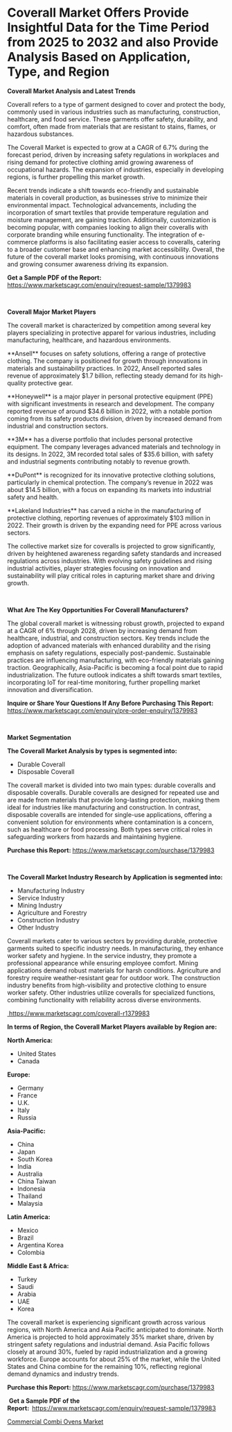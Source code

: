 <p><h1>Coverall Market Offers Provide Insightful Data for the Time Period from 2025 to 2032 and also Provide Analysis Based on Application, Type, and Region</h1></p><p><strong>Coverall Market Analysis and Latest Trends</strong></p>
<p><p>Coverall refers to a type of garment designed to cover and protect the body, commonly used in various industries such as manufacturing, construction, healthcare, and food service. These garments offer safety, durability, and comfort, often made from materials that are resistant to stains, flames, or hazardous substances.</p><p>The Coverall Market is expected to grow at a CAGR of 6.7% during the forecast period, driven by increasing safety regulations in workplaces and rising demand for protective clothing amid growing awareness of occupational hazards. The expansion of industries, especially in developing regions, is further propelling this market growth. </p><p>Recent trends indicate a shift towards eco-friendly and sustainable materials in coverall production, as businesses strive to minimize their environmental impact. Technological advancements, including the incorporation of smart textiles that provide temperature regulation and moisture management, are gaining traction. Additionally, customization is becoming popular, with companies looking to align their coveralls with corporate branding while ensuring functionality. The integration of e-commerce platforms is also facilitating easier access to coveralls, catering to a broader customer base and enhancing market accessibility. Overall, the future of the coverall market looks promising, with continuous innovations and growing consumer awareness driving its expansion.</p></p>
<p><strong>Get a Sample PDF of the Report:&nbsp;</strong> <a href="https://www.marketscagr.com/enquiry/request-sample/1379983?utm_campaign=3501&utm_medium=2&utm_source=Github&utm_content=ia&utm_term=05042025&utm_id=coverall">https://www.marketscagr.com/enquiry/request-sample/1379983</a></p>
<p>&nbsp;</p>
<p><strong>Coverall Major Market Players</strong></p>
<p><p>The coverall market is characterized by competition among several key players specializing in protective apparel for various industries, including manufacturing, healthcare, and hazardous environments. </p><p>**Ansell** focuses on safety solutions, offering a range of protective clothing. The company is positioned for growth through innovations in materials and sustainability practices. In 2022, Ansell reported sales revenue of approximately $1.7 billion, reflecting steady demand for its high-quality protective gear.</p><p>**Honeywell** is a major player in personal protective equipment (PPE) with significant investments in research and development. The company reported revenue of around $34.6 billion in 2022, with a notable portion coming from its safety products division, driven by increased demand from industrial and construction sectors.</p><p>**3M** has a diverse portfolio that includes personal protective equipment. The company leverages advanced materials and technology in its designs. In 2022, 3M recorded total sales of $35.6 billion, with safety and industrial segments contributing notably to revenue growth.</p><p>**DuPont** is recognized for its innovative protective clothing solutions, particularly in chemical protection. The company’s revenue in 2022 was about $14.5 billion, with a focus on expanding its markets into industrial safety and health.</p><p>**Lakeland Industries** has carved a niche in the manufacturing of protective clothing, reporting revenues of approximately $103 million in 2022. Their growth is driven by the expanding need for PPE across various sectors.</p><p>The collective market size for coveralls is projected to grow significantly, driven by heightened awareness regarding safety standards and increased regulations across industries. With evolving safety guidelines and rising industrial activities, player strategies focusing on innovation and sustainability will play critical roles in capturing market share and driving growth.</p></p>
<p>&nbsp;</p>
<p><strong>What Are The Key Opportunities For Coverall Manufacturers?</strong></p>
<p><p>The global coverall market is witnessing robust growth, projected to expand at a CAGR of 6% through 2028, driven by increasing demand from healthcare, industrial, and construction sectors. Key trends include the adoption of advanced materials with enhanced durability and the rising emphasis on safety regulations, especially post-pandemic. Sustainable practices are influencing manufacturing, with eco-friendly materials gaining traction. Geographically, Asia-Pacific is becoming a focal point due to rapid industrialization. The future outlook indicates a shift towards smart textiles, incorporating IoT for real-time monitoring, further propelling market innovation and diversification.</p></p>
<p><strong>Inquire or Share Your Questions If Any Before Purchasing This Report:</strong> <a href="https://www.marketscagr.com/enquiry/pre-order-enquiry/1379983?utm_campaign=3501&utm_medium=2&utm_source=Github&utm_content=ia&utm_term=05042025&utm_id=coverall">https://www.marketscagr.com/enquiry/pre-order-enquiry/1379983</a></p>
<p>&nbsp;</p>
<p><strong>Market Segmentation</strong></p>
<p><strong>The Coverall Market Analysis by types is segmented into:</strong></p>
<p><ul><li>Durable Coverall</li><li>Disposable Coverall</li></ul></p>
<p><p>The coverall market is divided into two main types: durable coveralls and disposable coveralls. Durable coveralls are designed for repeated use and are made from materials that provide long-lasting protection, making them ideal for industries like manufacturing and construction. In contrast, disposable coveralls are intended for single-use applications, offering a convenient solution for environments where contamination is a concern, such as healthcare or food processing. Both types serve critical roles in safeguarding workers from hazards and maintaining hygiene.</p></p>
<p><strong>Purchase this Report:&nbsp;</strong><a href="https://www.marketscagr.com/purchase/1379983?utm_campaign=3501&utm_medium=2&utm_source=Github&utm_content=ia&utm_term=05042025&utm_id=coverall">https://www.marketscagr.com/purchase/1379983</a></p>
<p>&nbsp;</p>
<p><strong>The Coverall Market Industry Research by Application is segmented into:</strong></p>
<p><ul><li>Manufacturing Industry</li><li>Service Industry</li><li>Mining Industry</li><li>Agriculture and Forestry</li><li>Construction Industry</li><li>Other Industry</li></ul></p>
<p><p>Coverall markets cater to various sectors by providing durable, protective garments suited to specific industry needs. In manufacturing, they enhance worker safety and hygiene. In the service industry, they promote a professional appearance while ensuring employee comfort. Mining applications demand robust materials for harsh conditions. Agriculture and forestry require weather-resistant gear for outdoor work. The construction industry benefits from high-visibility and protective clothing to ensure worker safety. Other industries utilize coveralls for specialized functions, combining functionality with reliability across diverse environments.</p></p>
<p><a href="https://www.marketscagr.com/coverall-r1379983?utm_campaign=3501&utm_medium=2&utm_source=Github&utm_content=ia&utm_term=05042025&utm_id=coverall">&nbsp;https://www.marketscagr.com/coverall-r1379983</a></p>
<p><strong>In terms of Region, the Coverall Market Players available by Region are:</strong></p>
<p>
    <p> <strong> North America: </strong>
        <ul>
            <li>United States</li>
            <li>Canada</li>
        </ul>
        </p> 
    <p> <strong> Europe: </strong>
        <ul>
            <li>Germany</li>
            <li>France</li>
            <li>U.K.</li>
            <li>Italy</li>
            <li>Russia</li>
        </ul>
        </p> 
    <p> <strong> Asia-Pacific: </strong>
        <ul>
            <li>China</li>
            <li>Japan</li>
            <li>South Korea</li>
            <li>India</li>
            <li>Australia</li>
            <li>China Taiwan</li>
            <li>Indonesia</li>
            <li>Thailand</li>
            <li>Malaysia</li>
        </ul>
        </p> 
    <p> <strong> Latin America: </strong>
        <ul>
            <li>Mexico</li>
            <li>Brazil</li>
            <li>Argentina Korea</li>
            <li>Colombia</li>
        </ul>
        </p> 
    <p> <strong> Middle East & Africa: </strong>
        <ul>
            <li>Turkey</li>
            <li>Saudi</li>
            <li>Arabia</li>
            <li>UAE</li>
            <li>Korea</li>
        </ul>
    </p>
    </p>
<p><p>The coverall market is experiencing significant growth across various regions, with North America and Asia Pacific anticipated to dominate. North America is projected to hold approximately 35% market share, driven by stringent safety regulations and industrial demand. Asia Pacific follows closely at around 30%, fueled by rapid industrialization and a growing workforce. Europe accounts for about 25% of the market, while the United States and China combine for the remaining 10%, reflecting regional demand dynamics and industry trends.</p></p>
<p><strong>Purchase this Report: </strong><a href="https://www.marketscagr.com/purchase/1379983?utm_campaign=3501&utm_medium=2&utm_source=Github&utm_content=ia&utm_term=05042025&utm_id=coverall">https://www.marketscagr.com/purchase/1379983</a></p>
<p>&nbsp;<strong>Get a Sample PDF of the Report:&nbsp;&nbsp;</strong><a href="https://www.marketscagr.com/enquiry/request-sample/1379983?utm_campaign=3501&utm_medium=2&utm_source=Github&utm_content=ia&utm_term=05042025&utm_id=coverall">https://www.marketscagr.com/enquiry/request-sample/1379983</a></p>
<p><strong></strong></p>
<p><p><a href="https://github.com/dibesnayee/Market-Research-Report-List-1/blob/main/commercial-combi-ovens-market.md?utm_campaign=3501&utm_medium=2&utm_source=Github&utm_content=ia&utm_term=05042025&utm_id=coverall">Commercial Combi Ovens Market</a></p></p>